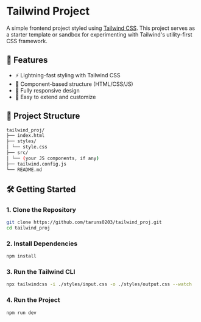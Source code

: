 # Tailwind Project

A simple frontend project styled using [Tailwind CSS](https://tailwindcss.com/). This project serves as a starter template or sandbox for experimenting with Tailwind's utility-first CSS framework.

## 🚀 Features

- ⚡ Lightning-fast styling with Tailwind CSS
- 🧩 Component-based structure (HTML/CSS/JS)
- 📱 Fully responsive design
- 🔄 Easy to extend and customize

## 📁 Project Structure

```bash
tailwind_proj/
├── index.html
├── styles/
│ └── style.css
├── src/
│ └── (your JS components, if any)
├── tailwind.config.js
└── README.md
```

## 🛠️ Getting Started

### 1. Clone the Repository

```bash
git clone https://github.com/taruns0203/tailwind_proj.git
cd tailwind_proj
```

### 2. Install Dependencies

```bash
npm install
```

### 3. Run the Tailwind CLI

```bash
npx tailwindcss -i ./styles/input.css -o ./styles/output.css --watch
```

### 4. Run the Project

```bash
npm run dev
```
